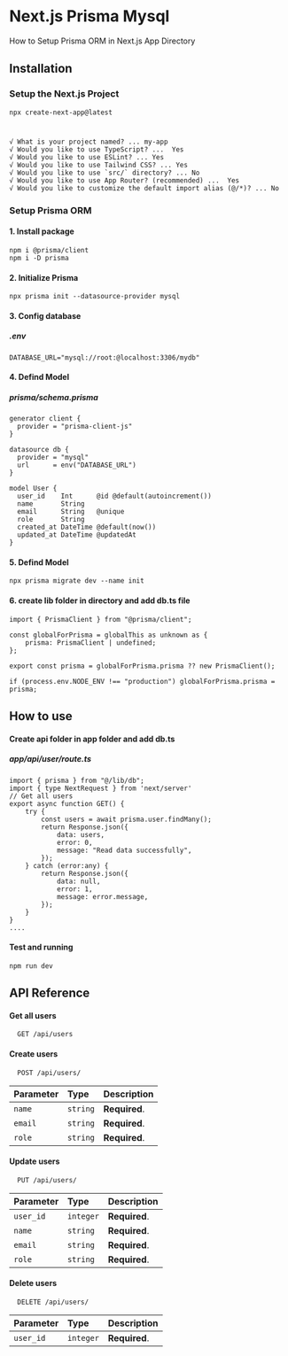 # Next.js Prisma Mysql
How to Setup Prisma ORM in Next.js App Directory

## Installation
###  Setup the Next.js Project
    
    npx create-next-app@latest

#
    √ What is your project named? ... my-app
    √ Would you like to use TypeScript? ...  Yes
    √ Would you like to use ESLint? ... Yes
    √ Would you like to use Tailwind CSS? ... Yes
    √ Would you like to use `src/` directory? ... No 
    √ Would you like to use App Router? (recommended) ...  Yes
    √ Would you like to customize the default import alias (@/*)? ... No 

###  Setup Prisma ORM
#### 1. Install package 
    npm i @prisma/client
    npm i -D prisma
#### 2. Initialize Prisma
    npx prisma init --datasource-provider mysql
#### 3. Config database
##### .env
    DATABASE_URL="mysql://root:@localhost:3306/mydb"

#### 4. Defind Model
##### prisma/schema.prisma    
    generator client {
      provider = "prisma-client-js"
    }
    
    datasource db {
      provider = "mysql"
      url      = env("DATABASE_URL")
    }
    
    model User {
      user_id    Int      @id @default(autoincrement())
      name       String
      email      String   @unique
      role       String
      created_at DateTime @default(now())
      updated_at DateTime @updatedAt
    }
#### 5. Defind Model
    npx prisma migrate dev --name init
#### 6.  create  lib folder in  directory and add  db.ts file
    import { PrismaClient } from "@prisma/client";
    
    const globalForPrisma = globalThis as unknown as {
        prisma: PrismaClient | undefined;
    };
    
    export const prisma = globalForPrisma.prisma ?? new PrismaClient();
    
    if (process.env.NODE_ENV !== "production") globalForPrisma.prisma = prisma;
## How to use
#### Create  api folder in app folder and add db.ts
##### app/api/user/route.ts
    import { prisma } from "@/lib/db";
    import { type NextRequest } from 'next/server'
    // Get all users
    export async function GET() {
        try {
            const users = await prisma.user.findMany();
            return Response.json({
                data: users,
                error: 0,
                message: "Read data successfully",
            });
        } catch (error:any) {
            return Response.json({
                data: null,
                error: 1,
                message: error.message,
            });
        }
    }
    ....
#### Test and running
    npm run dev

## API Reference

#### Get all users
```http
  GET /api/users
```

#### Create users

```http
  POST /api/users/
```

| Parameter | Type     | Description                       |
| :-------- | :------- | :-------------------------------- |
| `name`      | `string` | **Required**.  |
| `email`      | `string` | **Required**.  |
| `role`      | `string` | **Required**.  |


#### Update users

```http
  PUT /api/users/
```

| Parameter | Type     | Description                       |
| :-------- | :------- | :-------------------------------- |
| `user_id`      | `integer` | **Required**.  |
| `name`      | `string` | **Required**.  |
| `email`      | `string` | **Required**. |
| `role`      | `string` | **Required**.  |

#### Delete users
```http
  DELETE /api/users/
```

| Parameter | Type     | Description                       |
| :-------- | :------- | :-------------------------------- |
| `user_id`      | `integer` | **Required**.  |
